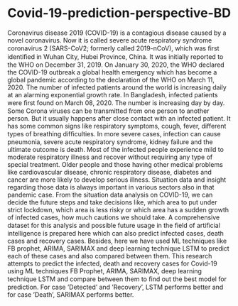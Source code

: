 # Covid-19-prediction-perspective-BD
Coronavirus disease 2019 (COVID-19) is a contagious disease caused by a novel coronavirus. Now it is called severe acute respiratory syndrome coronavirus 2 (SARS-CoV2; formerly called 2019-nCoV), which was ﬁrst identiﬁed in Wuhan City, Hubei Province, China. It was initially reported to the WHO on December 31, 2019. On January 30, 2020, the WHO declared the COVID-19 outbreak a global health emergency which has become a global pandemic according to the declaration of the WHO on March 11, 2020. The number of infected patients around the world is increasing daily at an alarming exponential growth rate. In Bangladesh, infected patients were ﬁrst found on March 08, 2020. The number is increasing day by day. Some Corona viruses can be transmitted from one person to another person. But it usually happens after close contact with an infected patient. It has some common signs like respiratory symptoms, cough, fever, different types of breathing difﬁculties. In more severe cases, infection can cause pneumonia, severe acute respiratory syndrome, kidney failure and the ultimate outcome is death. Most of the infected people experience mild to moderate respiratory illness and recover without requiring any type of special treatment. Older people and those having other medical problems like cardiovascular disease, chronic respiratory disease, diabetes and cancer are more likely to develop serious illness.
Situation data and insight regarding those data is always important in various sectors also in that pandemic case. From the situation data analysis on COVID-19, we can decide the future steps and take decisions like, which area to put under strict lockdown, which area is less risky or which area has a sudden growth of infected cases, how much cautions we should take. A comprehensive dataset for this analysis and possible future usage in the ﬁeld of artiﬁcial intelligence is prepared here which can also predict infected cases, death cases and recovery cases. Besides, here we have used ML techniques like FB prophet, ARIMA, SARIMAX and deep learning technique LSTM to predict each of these cases and also compared between them.
This research attempts to predict the infected, death and recovery cases for Covid-19 using ML techniques FB Prophet, ARIMA, SARIMAX, deep learning technique LSTM and compare between them to ﬁnd out the best model for prediction. For case ’Detected’ and ’Recovery’, LSTM performs better and for case ’Death’, SARIMAX performs better. 
